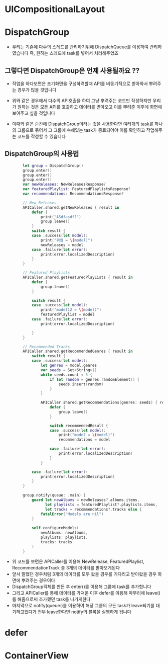 # UICompositionalLayout

# DispatchGroup
* 우리는 기존에 다수의 스레드를 관리하기위해 DispatchQueue를 이용하여 관리하였습니다 
  즉, 원하는 스레드에 task를 넣어서 처리해주었죠 

## 그렇다면 DispatchGroup은 언제 사용될까요 ??
* 작업을 하다보면은 초기화면을 구성하려할때 API를 비동기적으로 받아와서 뿌려주는 경우가 많을 것입니다 
* 위와 같은 경우에서 다수의 API호출을 하여 그냥 뿌려주는 코드만 작성하지만 우리가 원하는 것은 모든 API를 호출하고 데이터를 받아오고 이를 뿌려준 이후에 
  화면에 보여주고 싶을 것입니다 

* 이때와 같은 순간에 DispatchGroup이라는 것을 사용한다면 여러개의 task를 하나의 그룹으로 묶어서 그 그룹에 속해있는 task가 종료되어야 이를 확인하고 작업해주는 코드를 작성할 수 있습니다 

## DispatchGroup의 사용법
```Swift
        let group = DispatchGroup()
        group.enter()
        group.enter()
        group.enter()
        var newReleases: NewReleasesResponse?
        var featuredPlaylist: FeaturedPlaylistsResponse?
        var recommendations: RecommendationsResponse?

        // New Releases
        APICaller.shared.getNewReleases { result in
            defer {
                print("ASdfasdf?")
                group.leave()
            }
            switch result {
            case .success(let model):
                print("뭐임 = \(model)")
                newReleases = model
            case .failure(let error):
                print(error.localizedDescription)
            }
        }

        // Featured Playlists
        APICaller.shared.getFeaturedPlayLists { result in
            defer {
                group.leave()
            }

            switch result {
            case .success(let model):
                print("model12 = \(model)")
                featuredPlaylist = model
            case .failure(let error):
                print(error.localizedDescription)

            }
        }

        // Recommended Tracks
        APICaller.shared.getRecommendedGenres { result in
            switch result {
            case .success(let model):
                let genres = model.genres
                var seeds = Set<String>()
                while seeds.count < 5 {
                    if let random = genres.randomElement() {
                        seeds.insert(random)
                    }
                }

                APICaller.shared.getRecommendations(genres: seeds) { recommendedResult in
                    defer {
                        group.leave()
                    }

                    switch recommendedResult {
                    case .success(let model):
                        print("model = \(model)")
                        recommendations = model

                    case .failure(let error):
                        print(error.localizedDescription)
                    }
                }

            case .failure(let error):
                print(error.localizedDescription)
            }
        }
        
        group.notify(queue: .main) {
            guard let newAlbums = newReleases?.albums.items,
                  let playlists = featuredPlaylist?.playlists.items,
                  let tracks = recommendations?.tracks else {
                fatalError("Models are nil")
            }
            
            self.configureModels(
                newAlbums: newAlbums,
                playlists: playlists,
                tracks: tracks
            )
        }
```
* 위 코드를 보면은 APICaller를 이용해 NewRelease, FeaturedPlaylist, RecommendationTrack 총 3개의 데이터를 받아오게된다
* 앞서 말했던 경우처럼 3개의 데이터를 모두 왔을 경우를 기다리고 받아왔을 경우 화면에 뿌려주는 경우이다 
* DispatchGroup객체를 만든 후 enter()를 이용해 그룹에 task를 추가합니다 
* 그리고 APICaller를 통해 데이터를 가져온 이후 defer를 이용해 마무리에 leave()를 해줌으로써 추가했던 task를 나가게한다 
* 마지막으로 notify(queue:)를 이용하여 해당 그룹의 모든 task가 leave되기를 대기하고있다가 전부 leave한다면 notify의 블록을 실행하게 됩니다

# defer

# ContainerView

